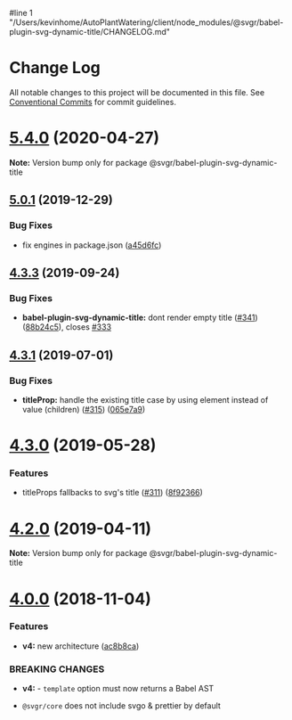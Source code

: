 #line 1 "/Users/kevinhome/AutoPlantWatering/client/node_modules/@svgr/babel-plugin-svg-dynamic-title/CHANGELOG.md"
# Change Log

All notable changes to this project will be documented in this file.
See [Conventional Commits](https://conventionalcommits.org) for commit guidelines.

# [5.4.0](https://github.com/gregberge/svgr/tree/master/packages/babel-plugin-svg-dynamic-title/compare/v5.3.1...v5.4.0) (2020-04-27)

**Note:** Version bump only for package @svgr/babel-plugin-svg-dynamic-title





## [5.0.1](https://github.com/gregberge/svgr/tree/master/packages/babel-plugin-svg-dynamic-title/compare/v5.0.0...v5.0.1) (2019-12-29)


### Bug Fixes

* fix engines in package.json ([a45d6fc](https://github.com/gregberge/svgr/tree/master/packages/babel-plugin-svg-dynamic-title/commit/a45d6fc8b43402bec60ed4e9273f90fdc65a23a7))





## [4.3.3](https://github.com/gregberge/svgr/tree/master/packages/babel-plugin-svg-dynamic-title/compare/v4.3.2...v4.3.3) (2019-09-24)


### Bug Fixes

* **babel-plugin-svg-dynamic-title:** dont render empty title ([#341](https://github.com/gregberge/svgr/tree/master/packages/babel-plugin-svg-dynamic-title/issues/341)) ([88b24c5](https://github.com/gregberge/svgr/tree/master/packages/babel-plugin-svg-dynamic-title/commit/88b24c5)), closes [#333](https://github.com/gregberge/svgr/tree/master/packages/babel-plugin-svg-dynamic-title/issues/333)





## [4.3.1](https://github.com/gregberge/svgr/tree/master/packages/babel-plugin-svg-dynamic-title/compare/v4.3.0...v4.3.1) (2019-07-01)


### Bug Fixes

* **titleProp:** handle the existing title case by using element instead of value (children) ([#315](https://github.com/gregberge/svgr/tree/master/packages/babel-plugin-svg-dynamic-title/issues/315)) ([065e7a9](https://github.com/gregberge/svgr/tree/master/packages/babel-plugin-svg-dynamic-title/commit/065e7a9))





# [4.3.0](https://github.com/gregberge/svgr/tree/master/packages/babel-plugin-svg-dynamic-title/compare/v4.2.0...v4.3.0) (2019-05-28)


### Features

* titleProps fallbacks to svg's title ([#311](https://github.com/gregberge/svgr/tree/master/packages/babel-plugin-svg-dynamic-title/issues/311)) ([8f92366](https://github.com/gregberge/svgr/tree/master/packages/babel-plugin-svg-dynamic-title/commit/8f92366))





# [4.2.0](https://github.com/gregberge/svgr/tree/master/packages/babel-plugin-svg-dynamic-title/compare/v4.1.0...v4.2.0) (2019-04-11)

**Note:** Version bump only for package @svgr/babel-plugin-svg-dynamic-title





# [4.0.0](https://github.com/gregberge/svgr/compare/v3.1.0...v4.0.0) (2018-11-04)


### Features

* **v4:** new architecture ([ac8b8ca](https://github.com/gregberge/svgr/commit/ac8b8ca))


### BREAKING CHANGES

* **v4:** - `template` option must now returns a Babel AST
- `@svgr/core` does not include svgo & prettier by default
